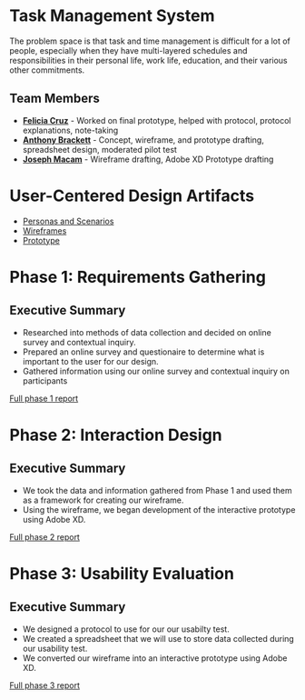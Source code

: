 # Task Management System

The problem space is that task and time management is difficult for a lot of people, especially when they have multi-layered schedules and responsibilities in their personal life, work life, education, and their various other commitments.

## Team Members

* **[Felicia Cruz](https://usabilityengineering.github.io/ux-portfolio-FeliciaCruz-24/)** - Worked on final prototype, helped with protocol, protocol explanations, note-taking
* **[Anthony Brackett](https://usabilityengineering.github.io/ux-portfolio-Brackett1/)** - Concept, wireframe, and prototype drafting, spreadsheet design, moderated pilot test 
* **[Joseph Macam](https://usabilityengineering.github.io/ux-portfolio-jdmacam/)** - Wireframe drafting, Adobe XD Prototype drafting 

# User-Centered Design Artifacts

* [Personas and Scenarios](personas-scenarios.md)
* [Wireframes](assets/TaskMasters_finalwireframe.pdf)
* [Prototype](https://xd.adobe.com/view/1db9ead2-34be-4b91-ba7c-0afac8078824-48ea/)

# Phase 1: Requirements Gathering

## Executive Summary

* Researched into methods of data collection and decided on online survey and contextual inquiry.
* Prepared an online survey and questionaire to determine what is important to the user for our design.
* Gathered information using our online survey and contextual inquiry on participants

[Full phase 1 report](phase1/)

# Phase 2: Interaction Design

## Executive Summary

* We took the data and information gathered from Phase 1 and used them as a framework for creating our wireframe.
* Using the wireframe, we began development of the interactive prototype using Adobe XD.

[Full phase 2 report](phase2/)

# Phase 3: Usability Evaluation

## Executive Summary

* We designed a protocol to use for our our usabilty test.
* We created a spreadsheet that we will use to store data collected during our usability test.
* We converted our wireframe into an interactive prototype using Adobe XD.

[Full phase 3 report](phase3/)
